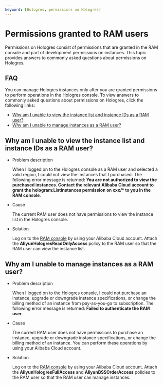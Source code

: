 ```yaml
---
keyword: [Hologres, permissions on Hologres]
---
```


# Permissions granted to RAM users

Permissions on Hologres consist of permissions that are granted in the RAM console and part of development permissions on instances. This topic provides answers to commonly asked questions about permissions on Hologres.

## FAQ

You can manage Hologres instances only after you are granted permissions to perform operations in the Hologres console. To view answers to commonly asked questions about permissions on Hologres, click the following links:

-   [Why am I unable to view the instance list and instance IDs as a RAM user?](#section_te9_8bd_4iy)
-   [Why am I unable to manage instances as a RAM user?](#section_ovp_spc_a51)

## Why am I unable to view the instance list and instance IDs as a RAM user?

-   Problem description

    When I logged on to the Hologres console as a RAM user and selected a valid region, I could not view the instances that I purchased. The following error message is returned: **You are not authorized to view the purchased instances. Contact the relevant Alibaba Cloud account to grant the hologram:ListInstances permission on xxx/\* to you in the RAM console**.

-   Cause

    The current RAM user does not have permissions to view the instance list in the Hologres console.

-   Solution

    Log on to the [RAM console](https://ram.console.aliyun.com/overview) by using your Alibaba Cloud account. Attach the **AliyunHologresReadOnlyAccess** policy to the RAM user so that the RAM user can view the instance list.


## Why am I unable to manage instances as a RAM user?

-   Problem description

    When I logged on to the Hologres console, I could not purchase an instance, upgrade or downgrade instance specifications, or change the billing method of an instance from pay-as-you-go to subscription. The following error message is returned: **Failed to authenticate the RAM user**.

-   Cause

    The current RAM user does not have permissions to purchase an instance, upgrade or downgrade instance specifications, or change the billing method of an instance. You can perform these operations by using your Alibaba Cloud account.

-   Solution

    Log on to the [RAM console](https://ram.console.aliyun.com/overview) by using your Alibaba Cloud account. Attach the **AliyunHologresFullAccess** and **AliyunBSSOrderAccess** policies to the RAM user so that the RAM user can manage instances.


